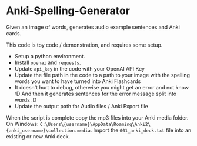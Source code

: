 # Anki-Spelling-Generator
Given an image of words, generates audio example sentences and Anki cards.

This code is toy code / demonstration, and requires some setup.

- Setup a python environment.
- Install `openai` and `requests`.
- Update `api_key` in the code with your OpenAI API Key
- Update the file path in the code to a path to your image with the spelling words you want to have turned into Anki Flashcards
- It doesn't hurt to debug, otherwise you might get an error and not know :D And then it generates sentences for the error message split into words :D
- Update the output path for Audio files / Anki Export file


When the script is complete copy the mp3 files into your Anki media folder. On Windows: `C:\Users\{username}\AppData\Roaming\Anki2\{anki_username}\collection.media`.
Import the `001_anki_deck.txt` file into an existing or new Anki deck.
